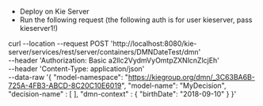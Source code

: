 - Deploy on Kie Server
- Run the following request (the following auth is for user kieserver, pass kieserver1!)

curl --location --request POST 'http://localhost:8080/kie-server/services/rest/server/containers/DMNDateTest/dmn' \
--header 'Authorization: Basic a2llc2VydmVyOmtpZXNlcnZlcjEh' \
--header 'Content-Type: application/json' \
--data-raw '{
  "model-namespace": "https://kiegroup.org/dmn/_3C63BA6B-725A-4FB3-ABCD-8C20C10E6019",
  "model-name": "MyDecision",
  "decision-name" : [ ],
  "dmn-context" :
    {
        "birthDate": "2018-09-10"
    }
}'
